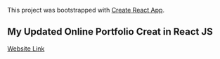 This project was bootstrapped with [Create React App](https://github.com/facebook/create-react-app).

## My Updated Online Portfolio Creat in React JS

[Website Link](https://carlosbaez.live)
